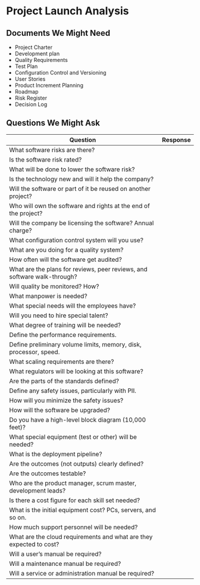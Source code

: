 # Project Launch Analysis

## Documents We Might Need

- Project Charter
- Development plan
- Quality Requirements
- Test Plan
- Configuration Control and Versioning
- User Stories
- Product Increment Planning
- Roadmap
- Risk Register
- Decision Log

## Questions We Might Ask

|Question|Response|
|---|---|
| What software risks are there?|  |
| Is the software risk rated?|  |
| What will be done to lower the software risk?|  |
| Is the technology new and will it help the company? |  |
| Will the software or part of it be reused on another project?|  |
| Who will own the software and rights at the end of the project?|  |
| Will the company be licensing the software? Annual charge?|  |
| What configuration control system will you use?|  |
| What are you doing for a quality system?|  |
| How often will the software get audited?|  |
| What are the plans for reviews, peer reviews, and software walk-through?|  |
| Will quality be monitored? How?|  |
| What manpower is needed?|  |
| What special needs will the employees have?|  |
| Will you need to hire special talent? |  |
| What degree of training will be needed?|  |
| Define the performance requirements.|  |
| Define preliminary volume limits, memory, disk, processor, speed.|  |
| What scaling requirements are there?|  |
| What regulators will be looking at this software? |  |
| Are the parts of the standards defined?|  |
| Define any safety issues, particularly with PII.|  |
| How will you minimize the safety issues? |  |
| How will the software be upgraded?|  |
| Do you have a high-level block diagram (10,000 feet)?|  |
| What special equipment (test or other) will be needed?|  |
| What is the deployment pipeline? |  |
| Are the outcomes (not outputs) clearly defined?|  |
| Are the outcomes testable? |  |
| Who are the product manager, scrum master, development leads?|  |
| Is there a cost figure for each skill set needed?|  |
| What is the initial equipment cost? PCs, servers, and so on. |  |
| How much support personnel will be needed?|  |
| What are the cloud requirements and what are they expected to cost?|  |
| Will a user’s manual be required?|  |
| Will a maintenance manual be required?|  |
| Will a service or administration manual be required?|  |
